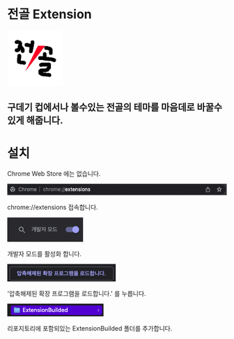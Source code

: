 # 전골 Extension

![전골 Extension 로고](https://github.com/Oein/JungolExtensions/blob/main/JungolAllInOneExtension/ExtensionBuilded/images/128.png?raw=true)

## 구데기 컵에서나 볼수있는 전골의 테마를 마음데로 바꿀수 있게 해줍니다.

# 설치

Chrome Web Store 에는 없습니다.

![chrome://extensions 접속](https://raw.githubusercontent.com/Oein/JungolExtensions/main/Img3.png)

chrome://extensions 접속합니다.

![개발자 모드 활성화](https://raw.githubusercontent.com/Oein/JungolExtensions/main/Img4.png)

개발자 모드를 활성화 합니다.

!['압축해제된 확장 프로그램을 로드합니다.' 를 누릅니다.](https://raw.githubusercontent.com/Oein/JungolExtensions/main/Img5.png)

'압축해제된 확장 프로그램을 로드합니다.' 를 누릅니다.

![리포지토리에 포함되있는 ExtensionBuilded 폴더를 추가합니다](https://raw.githubusercontent.com/Oein/JungolExtensions/main/Img6.png)

리포지토리에 포함되있는 ExtensionBuilded 폴더를 추가합니다.
